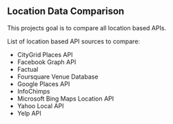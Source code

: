 Location Data Comparison
--
This projects goal is to compare all location based APIs.

List of location based API sources to compare:
* CityGrid Places API
* Facebook Graph API
* Factual
* Foursquare Venue Database
* Google Places API
* InfoChimps
* Microsoft Bing Maps Location API
* Yahoo Local API
* Yelp API

